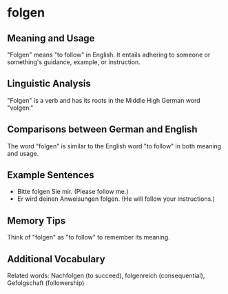 # folgen
## Meaning and Usage
"Folgen" means "to follow" in English. It entails adhering to someone or something's guidance, example, or instruction.

## Linguistic Analysis
"Folgen" is a verb and has its roots in the Middle High German word "volgen."

## Comparisons between German and English
The word "folgen" is similar to the English word "to follow" in both meaning and usage.

## Example Sentences
- Bitte folgen Sie mir. (Please follow me.)
- Er wird deinen Anweisungen folgen. (He will follow your instructions.)

## Memory Tips
Think of "folgen" as "to follow" to remember its meaning.

## Additional Vocabulary
Related words: Nachfolgen (to succeed), folgenreich (consequential), Gefolgschaft (followership)